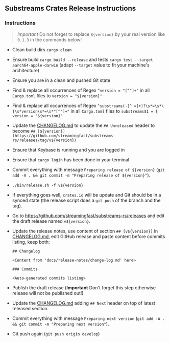 ## Substreams Crates Release Instructions

### Instructions

> *Important* Do not forget to replace `${version}` by your real version like `0.1.3` in the commands below!

- Clean build dirs `cargo clean`
- Ensure build `cargo build --release` and tests `cargo test --target aarch64-apple-darwin` (adapt `--target` value to fit your machine's architecture)
- Ensure you are in a clean and pushed Git state
- Find & replace all occurrences of Regex `^version = "[^"]+"` in all `Cargo.toml` files to `version = "${version}"`
- Find & replace all occurrences of Regex `^substreams(-[^ =]+)?\s*=\s*\{\s*version\s*=\s*"[^"]+"` in all `Cargo.toml` files to `substreams$1 = { version = "${version}"`
- Update the [CHANGELOG.md](CHANGELOG.md) to update the `## Unreleased` header to become `## [${version}](https://github.com/streamingfast/substreams-rs/releases/tag/v${version})`
- Ensure that Keybase is running and you are logged in
- Ensure that `cargo login` has been done in your terminal
- Commit everything with message `Preparing release of ${version}` (`git add -A . && git commit -m "Preparing release of ${version}"`).
- `./bin/release.sh -f v${version}`
- If everything goes well, `crates.io` will be update and Git should be in a synced state (the release script does a `git push` of the branch and the tag).
- Go to https://github.com/streamingfast/substreams-rs/releases and edit the draft release named `v${version}`.
- Update the release notes, use content of section `## [v${version}]` in [CHANGELOG.md](CHANGELOG.md), edit GitHub release and paste content before commits listing, keep both:

  ```
  ## Changelog

  <Content from 'docs/release-notes/change-log.md' here>

  ### Commits

  <Auto-generated commits listing>
  ```

- Publish the draft release (**Important** Don't forget this step otherwise release will not be published out!)
- Update the [CHANGELOG.md](CHANGELOG.md) adding `## Next` header on top of latest released section.
- Commit everything with message `Preparing next version` (`git add -A . && git commit -m "Preparing next version"`).
- Git push again (`git push origin develop`)
